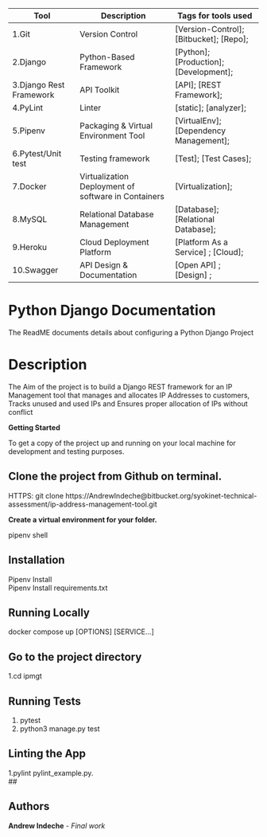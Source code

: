 <!--
The Readme file documents the project description and installation and set up instructions
-->
<!--
Align main heading to the center of the page
-->
| Tool                | Description                    | Tags for tools used                                                                                               |
| ------------------- | ------------------------------ | ---------------------------------------------------------------------------------------------------- |
| 1.Git                  | Version Control | [Version-Control];[Bitbucket]; [Repo];                                                         |
| 2.Django               | Python-Based Framework| [Python]; [Production];[Development];|
| 3.Django Rest Framework| API Toolkit| [API]; [REST Framework];|
| 4.PyLint               | Linter   | [static]; [analyzer];|
| 5.Pipenv               | Packaging & Virtual Environment Tool| [VirtualEnv]; [Dependency Management];|
| 6.Pytest/Unit test     | Testing framework| [Test]; [Test Cases];|
| 7.Docker               | Virtualization Deployment of software in Containers | [Virtualization];|
| 8.MySQL                | Relational Database Management | [Database]; [Relational Database];|
| 9.Heroku               | Cloud Deployment Platform | [Platform As a Service] ; [Cloud];| 
| 10.Swagger             | API Design & Documentation | [Open API] ; [Design] ; |


<div align="left">

<h1>Python Django Documentation</h1> 

<p>The ReadME documents details about configuring a Python Django Project</p>

<!-- Badges -->
<h1> Description</h1>
<p>The Aim of the project is to build a Django REST framework for an IP Management tool that manages and allocates IP Addresses to customers, Tracks unused and used IPs and Ensures proper allocation of IPs without conflict</p>

<!-- Getting Started -->
<b>Getting Started</b>
<p>To get a copy of the project up and running on your local machine for development and testing purposes.</p> 

## Clone the project from Github on terminal. 
<p>HTTPS: git clone https://AndrewIndeche@bitbucket.org/syokinet-technical-assessment/ip-address-management-tool.git</p>

<b>Create a virtual environment for your folder.</b>
<p>pipenv shell</p>

<!-- Installation -->
### <h2>Installation</h2>
Pipenv Install <package>
  <br>Pipenv Install requirements.txt
<!-- Run Locally -->
### <h2> Running Locally</h2>
  docker compose up [OPTIONS] [SERVICE...]

<!-- Going into the project Directory/Folder -->
<h2>Go to the project directory</h2>

  1.cd ipmgt

<!-- Running Tests on the Application -->
<h2>Running Tests</h2>

  1. pytest
  2. python3 manage.py test

<!-- Linting the Application -->
<h2>Linting the App</h2>
 1.pylint pylint_example.py.

<br>
## <h2>Authors</h2>

**Andrew Indeche** - *Final work* 